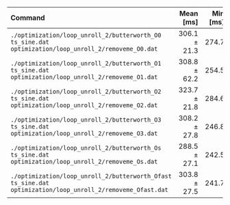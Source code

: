 | Command | Mean [ms] | Min [ms] | Max [ms] | Relative |
|:---|---:|---:|---:|---:|
| `./optimization/loop_unroll_2/butterworth_O0 ts_sine.dat optimization/loop_unroll_2/removeme_O0.dat` | 306.1 ± 21.3 | 274.7 | 343.2 | 1.06 ± 0.12 |
| `./optimization/loop_unroll_2/butterworth_O1 ts_sine.dat optimization/loop_unroll_2/removeme_O1.dat` | 308.8 ± 62.2 | 254.5 | 547.5 | 1.07 ± 0.24 |
| `./optimization/loop_unroll_2/butterworth_O2 ts_sine.dat optimization/loop_unroll_2/removeme_O2.dat` | 323.7 ± 21.8 | 284.6 | 390.4 | 1.12 ± 0.13 |
| `./optimization/loop_unroll_2/butterworth_O3 ts_sine.dat optimization/loop_unroll_2/removeme_O3.dat` | 308.2 ± 27.8 | 246.8 | 357.9 | 1.07 ± 0.14 |
| `./optimization/loop_unroll_2/butterworth_Os ts_sine.dat optimization/loop_unroll_2/removeme_Os.dat` | 288.5 ± 27.1 | 242.5 | 325.4 | 1.00 |
| `./optimization/loop_unroll_2/butterworth_Ofast ts_sine.dat optimization/loop_unroll_2/removeme_Ofast.dat` | 303.8 ± 27.5 | 241.7 | 351.0 | 1.05 ± 0.14 |
